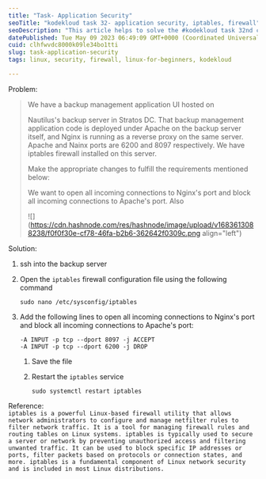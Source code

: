```yaml
---
title: "Task- Application Security"
seoTitle: "kodekloud task 32- application security, iptables, firewall"
seoDescription: "This article helps to solve the #kodekloud task 32nd challenge under sys admin category"
datePublished: Tue May 09 2023 06:49:09 GMT+0000 (Coordinated Universal Time)
cuid: clhfwvdc8000k09le34bo1tti
slug: task-application-security
tags: linux, security, firewall, linux-for-beginners, kodekloud

---
```


Problem:

> We have a backup management application UI hosted on
> 
> Nautilus's backup server in Stratos DC. That backup management application code is deployed under Apache on the backup server itself, and Nginx is running as a reverse proxy on the same server. Apache and Nainx ports are 6200 and 8097 respectively. We have iptables firewall installed on this server.
> 
> Make the appropriate changes to fulfill the requirements mentioned below:
> 
> We want to open all incoming connections to Nginx's port and block all incoming connections to Apache's port. Also
> 
> ![](https://cdn.hashnode.com/res/hashnode/image/upload/v1683613088238/f0f0f30e-cf78-46fa-b2b6-362642f0309c.png align="left")

Solution:

1. ssh into the backup server
    
2. Open the `iptables` firewall configuration file using the following command
    
    ```plaintext
    sudo nano /etc/sysconfig/iptables
    ```
    
3. Add the following lines to open all incoming connections to Nginx's port and block all incoming connections to Apache's port:
    
    ```plaintext
    -A INPUT -p tcp --dport 8097 -j ACCEPT
    -A INPUT -p tcp --dport 6200 -j DROP
    ```
    
    1. Save the file
        
    2. Restart the `iptables` service
        
        ```plaintext
        sudo systemctl restart iptables
        ```
        

Reference:  
`iptables is a powerful Linux-based firewall utility that allows network administrators to configure and manage netfilter rules to filter network traffic. It is a tool for managing firewall rules and routing tables on Linux systems. iptables is typically used to secure a server or network by preventing unauthorized access and filtering unwanted traffic. It can be used to block specific IP addresses or ports, filter packets based on protocols or connection states, and more. iptables is a fundamental component of Linux network security and is included in most Linux distributions.`